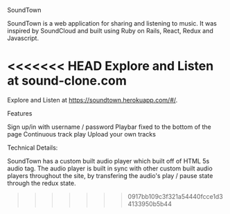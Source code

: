 SoundTown

SoundTown is a web application for sharing and listening to music. It was inspired by SoundCloud and built using Ruby on Rails, React, Redux and Javascript.

<<<<<<< HEAD
Explore and Listen at sound-clone.com
=======
Explore and Listen at https://soundtown.herokuapp.com/#/.

Features

Sign up/in with username / password
Playbar fixed to the bottom of the page
Continuous track play
Upload your own tracks

Technical Details:

SoundTown has a custom built audio player which built off of HTML 5s audio tag. The audio player is built in sync with other custom built audio players throughout the site, by transfering the audio's play / pause state through the redux state.
>>>>>>> 0917bb109c3f321a54440fcce1d34133950b5b44
